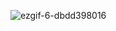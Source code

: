 ![ezgif-6-dbdd398016](https://github.com/user-attachments/assets/de319353-657d-49b8-b3f6-ad817a2fa29f)
